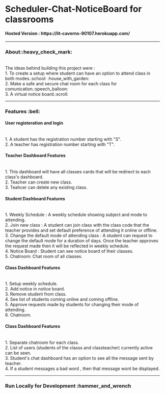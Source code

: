 # Scheduler-Chat-NoticeBoard for classrooms
<h4>Hosted Version : https://lit-caverns-90107.herokuapp.com/ </h4>
<hr>

<h3>About::heavy_check_mark:</h3><br>
The ideas behind building this project were :<br>
 1. To create a setup where student can have an option to attend class in both modes.:school:	:house_with_garden:	<br>
 2. Make a safe and secure chat room for each class for comunication.:speech_balloon:	<br> 
 3. A virtual notice board.:scroll:<br> 

<hr>

<h3 >Features :bell:	</h3>
 <h4>User registeration and login </h4><br>
 1. A student has the registration number starting with "S".<br>
 2. A teacher has registration number starting with "T". <br>
 
<h4>Teacher Dashboard Features</h4><br>
 1. This dashboard will have all classes cards that will be redirect to each class's dashboard. <br>
 2. Teacher can create new class. <br>
 3. Teahcer can delete any existing class. <br>
 
<h4>Student Dashboard Features</h4><br>
1. Weekly Schedule : A weekly schedule showing subject and mode to attending. <br>
2. Join new class : A student can join class with the class code that the teacher provides and set default preference of attending it online or offline. <br>
3. Change the default mode of attending class : A student can request to change the default mode for a duration of days. Once the teacher approves the request made then it will    be reflected in weekly schedule. <br>
4. Notice Board : Student can see notice board of their classes. <br>
5. Chatroom: Chat room of all classes. <br>

<h4>Class Dashboard Features</h4><br>
1. Setup weekly schedule. <br>
2. Add notice in notice board.<br>
3. Remove student from class.<br>
4. See list of students coming online and coming offline.<br>
5. Approve requests made by students for changing their mode of attending.<br>
6. Chatroom.<br>

<h4>Class Dashboard Features</h4><br>
1. Separate chatroom for each class.<br>
2. List of users (students of the classs and classteacher) currently active can be seen.<br>
3. Student's chat dashboard has an option to see all the message sent by teacher.<br>
4. If a student messages a bad word , then that message wont be displayed.<br>

<hr>

<h3>Run Locally for Development :hammer_and_wrench</h3> <br>
